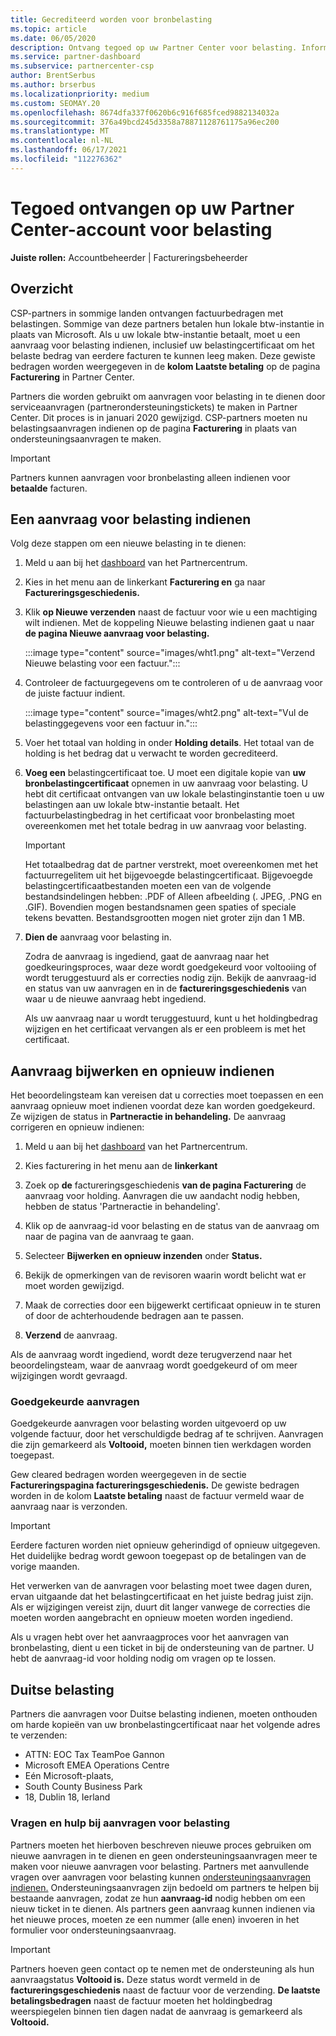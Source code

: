 ```yaml
---
title: Gecrediteerd worden voor bronbelasting
ms.topic: article
ms.date: 06/05/2020
description: Ontvang tegoed op uw Partner Center voor belasting. Informatie omvat stappen voor het indienen van een aanvraag voor belasting.
ms.service: partner-dashboard
ms.subservice: partnercenter-csp
author: BrentSerbus
ms.author: brserbus
ms.localizationpriority: medium
ms.custom: SEOMAY.20
ms.openlocfilehash: 8674dfa337f0620b6c916f685fced9882134032a
ms.sourcegitcommit: 376a49bcd245d3358a78871128761175a96ec200
ms.translationtype: MT
ms.contentlocale: nl-NL
ms.lasthandoff: 06/17/2021
ms.locfileid: "112276362"
---
```

# <a name="receive-credit-on-your-partner-center-account-for-tax-withholding"></a>Tegoed ontvangen op uw Partner Center-account voor belasting

**Juiste rollen:** Accountbeheerder | Factureringsbeheerder

## <a name="overview"></a>Overzicht

CSP-partners in sommige landen ontvangen factuurbedragen met belastingen. Sommige van deze partners betalen hun lokale btw-instantie in plaats van Microsoft. Als u uw lokale btw-instantie betaalt, moet u een aanvraag voor belasting indienen, inclusief uw belastingcertificaat om het belaste bedrag van eerdere facturen te kunnen leeg maken. Deze gewiste bedragen worden weergegeven in de **kolom Laatste betaling** op de pagina **Facturering** in Partner Center.

Partners die worden gebruikt om aanvragen voor belasting in te dienen door serviceaanvragen (partnerondersteuningstickets) te maken in Partner Center. Dit proces is in januari 2020 gewijzigd. CSP-partners moeten nu belastingsaanvragen indienen op de pagina **Facturering** in plaats van ondersteuningsaanvragen te maken.

> [!IMPORTANT]
> Partners kunnen aanvragen voor bronbelasting alleen indienen voor **betaalde** facturen.

## <a name="submit-a-tax-withholding-request"></a>Een aanvraag voor belasting indienen

Volg deze stappen om een nieuwe belasting in te dienen:

1. Meld u aan bij het [dashboard](https://partner.microsoft.com/dashboard/home) van het Partnercentrum.

2. Kies in het menu aan de linkerkant **Facturering en** ga naar **Factureringsgeschiedenis.**

3. Klik **op Nieuwe verzenden** naast de factuur voor wie u een machtiging wilt indienen. Met de koppeling Nieuwe belasting indienen gaat u naar **de pagina Nieuwe aanvraag voor belasting.**

   :::image type="content" source="images/wht1.png" alt-text="Verzend Nieuwe belasting voor een factuur.":::

4. Controleer de factuurgegevens om te controleren of u de aanvraag voor de juiste factuur indient.

   :::image type="content" source="images/wht2.png" alt-text="Vul de belastinggegevens voor een factuur in.":::

5. Voer het totaal van holding in onder **Holding details**. Het totaal van de holding is het bedrag dat u verwacht te worden gecrediteerd.

6. **Voeg een** belastingcertificaat toe. U moet een digitale kopie van **uw** **bronbelastingcertificaat** opnemen in uw aanvraag voor belasting. U hebt dit certificaat ontvangen van uw lokale belastinginstantie toen u uw belastingen aan uw lokale btw-instantie betaalt. Het factuurbelastingbedrag in het certificaat voor bronbelasting moet overeenkomen met het totale bedrag in uw aanvraag voor belasting.

   > [!IMPORTANT]
   > Het totaalbedrag dat de partner verstrekt, moet overeenkomen met het factuurregelitem uit het bijgevoegde belastingcertificaat. Bijgevoegde belastingcertificaatbestanden moeten een van de volgende bestandsindelingen hebben: .PDF of Alleen afbeelding (. JPEG, .PNG en .GIF). Bovendien mogen bestandsnamen geen spaties of speciale tekens bevatten. Bestandsgrootten mogen niet groter zijn dan 1 MB.

7. **Dien de** aanvraag voor belasting in.

   Zodra de aanvraag is ingediend, gaat de aanvraag naar het goedkeuringsproces, waar deze wordt goedgekeurd voor voltooiing of wordt teruggestuurd als er correcties nodig zijn. Bekijk de aanvraag-id en status van uw aanvragen en in de **factureringsgeschiedenis** van waar u de nieuwe aanvraag hebt ingediend.

   Als uw aanvraag naar u wordt teruggestuurd, kunt u het holdingbedrag wijzigen en het certificaat vervangen als er een probleem is met het certificaat.

## <a name="update-request-and-resubmit"></a>Aanvraag bijwerken en opnieuw indienen

Het beoordelingsteam kan vereisen dat u correcties moet toepassen en een aanvraag opnieuw moet indienen voordat deze kan worden goedgekeurd. Ze wijzigen de status in **Partneractie in behandeling.** De aanvraag corrigeren en opnieuw indienen:

1. Meld u aan bij het [dashboard](https://partner.microsoft.com/dashboard/home) van het Partnercentrum.

2. Kies facturering in het menu aan de **linkerkant**

3. Zoek op **de** factureringsgeschiedenis **van de pagina Facturering** de aanvraag voor holding. Aanvragen die uw aandacht nodig hebben, hebben de status 'Partneractie in behandeling'.

4. Klik op de aanvraag-id voor belasting en de status van de aanvraag om naar de pagina van de aanvraag te gaan.

5. Selecteer **Bijwerken en opnieuw inzenden** onder **Status.**

6. Bekijk de opmerkingen van de revisoren waarin wordt belicht wat er moet worden gewijzigd.

7. Maak de correcties door een bijgewerkt certificaat opnieuw in te sturen of door de achterhoudende bedragen aan te passen.

8. **Verzend** de aanvraag.

Als de aanvraag wordt ingediend, wordt deze terugverzend naar het beoordelingsteam, waar de aanvraag wordt goedgekeurd of om meer wijzigingen wordt gevraagd.

### <a name="approved-requests"></a>Goedgekeurde aanvragen

Goedgekeurde aanvragen voor belasting worden uitgevoerd op uw volgende factuur, door het verschuldigde bedrag af te schrijven. Aanvragen die zijn gemarkeerd als **Voltooid,** moeten binnen tien werkdagen worden toegepast. 

Gew cleared bedragen worden weergegeven in de sectie **Factureringspagina factureringsgeschiedenis.** De gewiste bedragen worden in de kolom **Laatste betaling** naast de factuur vermeld waar de aanvraag naar is verzonden.

   > [!IMPORTANT]
   > Eerdere facturen worden niet opnieuw geherindigd of opnieuw uitgegeven. Het duidelijke bedrag wordt gewoon toegepast op de betalingen van de vorige maanden.

Het verwerken van de aanvragen voor belasting moet twee dagen duren, ervan uitgaande dat het belastingcertificaat en het juiste bedrag juist zijn. Als er wijzigingen vereist zijn, duurt dit langer vanwege de correcties die moeten worden aangebracht en opnieuw moeten worden ingediend.

Als u vragen hebt over het aanvraagproces voor het aanvragen van bronbelasting, dient u een ticket in bij de ondersteuning van de partner. U hebt de aanvraag-id voor holding nodig om vragen op te lossen.

## <a name="german-tax-withholding"></a>Duitse belasting

Partners die aanvragen voor Duitse belasting indienen, moeten onthouden om harde kopieën van uw bronbelastingcertificaat naar het volgende adres te verzenden:

- ATTN: EOC Tax TeamPoe Gannon
- Microsoft EMEA Operations Centre
- Eén Microsoft-plaats,
- South County Business Park
- 18, Dublin 18, Ierland

### <a name="questions-and-assistance-for-tax-withholding-requests"></a>Vragen en hulp bij aanvragen voor belasting

Partners moeten het hierboven beschreven nieuwe proces gebruiken om nieuwe aanvragen in te dienen en geen ondersteuningsaanvragen meer te maken voor nieuwe aanvragen voor belasting. Partners met aanvullende vragen over aanvragen voor belasting kunnen [ondersteuningsaanvragen indienen.](https://partner.microsoft.com/dashboard/support/csp/servicerequests/create?stage=2&topicid=9227afa6-babf-3917-acee-67db7860f5ed) Ondersteuningsaanvragen zijn bedoeld om partners te helpen bij bestaande aanvragen, zodat ze hun **aanvraag-id** nodig hebben om een nieuw ticket in te dienen. Als partners geen aanvraag kunnen indienen via het nieuwe proces, moeten ze een nummer (alle enen) invoeren in het formulier voor ondersteuningsaanvraag. 

   > [!IMPORTANT]
   > Partners hoeven geen contact op te nemen met de ondersteuning als hun aanvraagstatus **Voltooid is.** Deze status wordt vermeld in de **factureringsgeschiedenis** naast de factuur voor de verzending. **De laatste betalingsbedragen** naast de factuur moeten het holdingbedrag weerspiegelen binnen tien dagen nadat de aanvraag is gemarkeerd als **Voltooid.**
